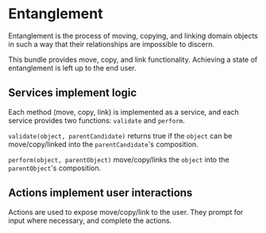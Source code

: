 # Entanglement

Entanglement is the process of moving, copying, and linking domain objects
in such a way that their relationships are impossible to discern.

This bundle provides move, copy, and link functionality. Achieving a state of 
entanglement is left up to the end user.


## Services implement logic

Each method (move, copy, link) is implemented as a service, and each service
provides two functions: `validate` and `perform`.

`validate(object, parentCandidate)` returns true if the `object` can be 
move/copy/linked into the `parentCandidate`'s composition.

`perform(object, parentObject)` move/copy/links the `object` into the 
`parentObject`'s composition.

## Actions implement user interactions

Actions are used to expose move/copy/link to the user.  They prompt for input
where necessary, and complete the actions.
